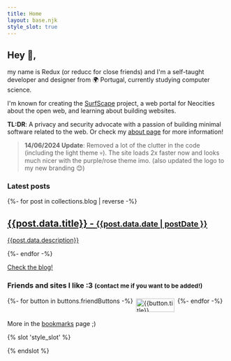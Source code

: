 ```yaml
---
title: Home
layout: base.njk
style_slot: true
---
```


<section>

## Hey 👋,

my name is Redux (or reducc for close friends) and I'm a self-taught developer and designer from 🌍 Portugal, currently studying computer science.

I'm known for creating the [SurfScape](/projects#surfscape) project, a web portal for Neocities about the open web, and learning about building websites.

**TL:DR**: A privacy and security advocate with a passion of building minimal software related to the web. Or check my [about page](/about) for more information!

> **14/06/2024 Update**: Removed a lot of the clutter in the code (including the light theme 💀). The site loads 2x faster now and looks much nicer with the purple/rose theme imo. (also updated the logo to my new branding 😊)

### Latest posts

<div class="post-listing">
{%- for post in collections.blog | reverse -%}
<a class="post-listing__item" href="{{post.url}}">
<h2>{{post.data.title}}  - <small> <time datetime="{{ date }}">{{post.data.date | postDate }}</time></small></h2>
<p>{{post.data.description}}</p>
</a>
{%- endfor -%}
</div>

<a href="/blog">Check the blog!</a>

### Friends and sites I like :3 <small class="subtle">(contact me if you want to be added!)</small>

<div style="display:flex;gap:0.25em;flex-wrap:wrap;">
{%- for button in buttons.friendButtons -%}
    <a class="btn-link" href="{{button.url}}" title="{{button.title}}">
    <img src="/static/buttons/{{button.img}}" alt="{{button.title}}" width="88" height="31">
    </a>
{%- endfor -%}
</div>

More in the <a href="/bookmarks">bookmarks</a> page ;)

</section>

{% slot 'style_slot' %}

<style>
    .btn-link {
        padding: 0.25em;
image-rendering: pixelated;
    }
.btn-link:hover {
    outline: 2px dashed var(--primary);
    transform: scale(0.98);
}
</style>

{% endslot %}
